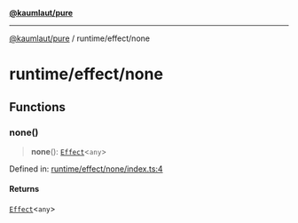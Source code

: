 [**@kaumlaut/pure**](../../README.md)

---

[@kaumlaut/pure](../../README.md) / runtime/effect/none

# runtime/effect/none

## Functions

### none()

> **none**(): [`Effect`](../effect.md#effect)\<`any`\>

Defined in: [runtime/effect/none/index.ts:4](https://github.com/maxkaemmerer/pure/blob/28876cbbb3f79b9c918040e9d4c41a8cccf1752a/src/runtime/effect/none/index.ts#L4)

#### Returns

[`Effect`](../effect.md#effect)\<`any`\>
